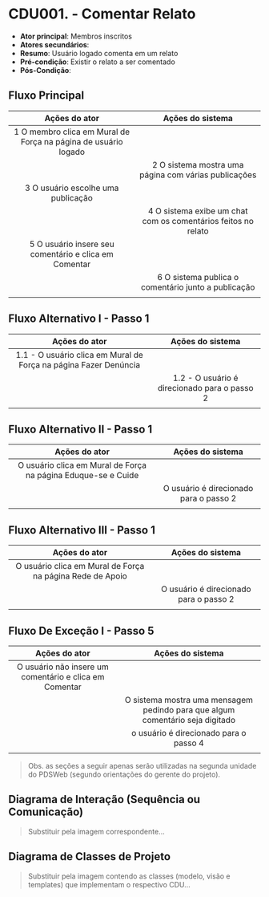 # CDU001. - Comentar Relato  

- **Ator principal**: Membros inscritos
- **Atores secundários**: 
- **Resumo**: Usuário logado comenta em um relato
- **Pré-condição**: Existir o relato a ser comentado
- **Pós-Condição**: 

## Fluxo Principal

| Ações do ator | Ações do sistema |
| :-----------------: |:-----------------: | 
| 1 O membro clica em Mural de Força na página de usuário logado | |  
| | 2 O sistema mostra uma página com várias publicações |
| 3 O usuário escolhe uma publicação | |
| | 4 O sistema exibe um chat com os comentários feitos no relato |
| 5 O usuário insere seu comentário e clica em Comentar | |
| | 6 O sistema publica o comentário junto a publicação |
| | | 


## Fluxo Alternativo I - Passo 1
| Ações do ator | Ações do sistema |
| :-----------------: | :-----------------: | 
| 1.1 - O usuário clica em Mural de Força na página Fazer Denúncia | |  
| | 1.2 - O usuário é direcionado para o passo 2 |  
| | | 

## Fluxo Alternativo II - Passo 1
| Ações do ator | Ações do sistema |
| :-----------------: | :-----------------: | 
| O usuário clica em Mural de Força na página Eduque-se e Cuide| |
| | O usuário é direcionado para o passo 2 |
| | |

## Fluxo Alternativo III - Passo 1
| Ações do ator | Ações do sistema |
| :-----------------: | :-----------------: | 
| O usuário clica em Mural de Força na página Rede de Apoio | |
| | O usuário é direcionado para o passo 2 |
| | |

## Fluxo De Exceção I - Passo 5
| Ações do ator | Ações do sistema |
| :-----------------: | :-----------------: | 
| O usuário não insere um comentário e clica em Comentar | |
| | O sistema mostra uma mensagem pedindo para que algum comentário seja digitado |
| | o usuário é direcionado para o passo 4 |
| | |



> Obs. as seções a seguir apenas serão utilizadas na segunda unidade do PDSWeb (segundo orientações do gerente do projeto).

## Diagrama de Interação (Sequência ou Comunicação)

> Substituir pela imagem correspondente...

## Diagrama de Classes de Projeto

> Substituir pela imagem contendo as classes (modelo, visão e templates) que implementam o respectivo CDU...